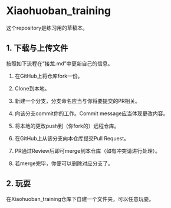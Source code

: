 # Xiaohuoban_training

这个repository是练习用的草稿本。



## 1. 下载与上传文件

按照如下流程在“接龙.md”中更新自己的信息。

1. 在GitHub上将仓库fork一份。

2. Clone到本地。
3. 新建一个分支，分支命名应当与你将要提交的PR相关。
4. 向该分支commit你的工作。Commit message应当体现更改内容。
5. 将本地的更改push到（你fork的）远程仓库。
6. 在GitHub上从该分支向本仓库提交Pull Request。
7. PR通过Review后即可merge到本仓库（如有冲突请进行处理）。
8. 若merge完毕，你便可以删除对应分支了。






## 2. 玩耍

在Xiaohuoban_training仓库下自建一个文件夹，可以任意玩耍。